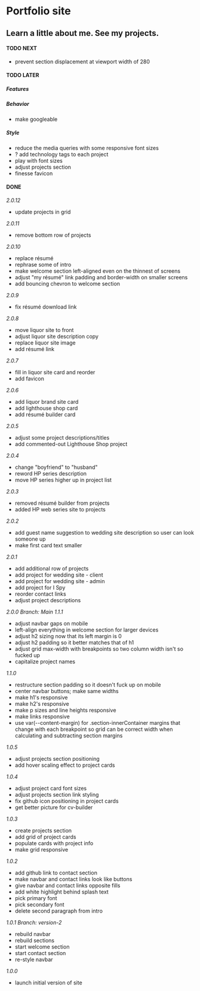 # Portfolio site

## Learn a little about me. See my projects.

#### TODO NEXT

- prevent section displacement at viewport width of 280

#### TODO LATER

##### Features

##### Behavior

- make googleable

##### Style

- reduce the media queries with some responsive font sizes
- ? add technology tags to each project
- play with font sizes
- adjust projects section
- finesse favicon

#### DONE

_2.0.12_

- update projects in grid

_2.0.11_

- remove bottom row of projects

_2.0.10_

- replace résumé
- rephrase some of intro
- make welcome section left-aligned even on the thinnest of screens
- adjust "my résumé" link padding and border-width on smaller screens
- add bouncing chevron to welcome section

_2.0.9_

- fix résumé download link

_2.0.8_

- move liquor site to front
- adjust liquor site description copy
- replace liquor site image
- add résumé link

_2.0.7_

- fill in liquor site card and reorder
- add favicon

_2.0.6_

- add liquor brand site card
- add lighthouse shop card
- add résumé builder card

_2.0.5_

- adjust some project descriptions/titles
- add commented-out Lighthouse Shop project

_2.0.4_

- change "boyfriend" to "husband"
- reword HP series description
- move HP series higher up in project list

_2.0.3_

- removed résumé builder from projects
- added HP web series site to projects

_2.0.2_

- add guest name suggestion to wedding site description so user can look someone up
- make first card text smaller

_2.0.1_

- add additional row of projects
- add project for wedding site - client
- add project for wedding site - admin
- add project for I Spy
- reorder contact links
- adjust project descriptions

_2.0.0_
_Branch: Main_
_1.1.1_

- adjust navbar gaps on mobile
- left-align everything in welcome section for larger devices
- adjust h2 sizing now that its left margin is 0
- adjust h2 padding so it better matches that of h1
- adjust grid max-width with breakpoints so two column width isn't so fucked up
- capitalize project names

_1.1.0_

- restructure section padding so it doesn't fuck up on mobile
- center navbar buttons; make same widths
- make h1's responsive
- make h2's responsive
- make p sizes and line heights responsive
- make links responsive
- use var(--content-margin) for .section-innerContainer margins that change with each breakpoint so grid can be correct width when calculating and subtracting section margins

_1.0.5_

- adjust projects section positioning
- add hover scaling effect to project cards

_1.0.4_

- adjust project card font sizes
- adjust projects section link styling
- fix github icon positioning in project cards
- get better picture for cv-builder

_1.0.3_

- create projects section
- add grid of project cards
- populate cards with project info
- make grid responsive

_1.0.2_

- add github link to contact section
- make navbar and contact links look like buttons
- give navbar and contact links opposite fills
- add white highlight behind splash text
- pick primary font
- pick secondary font
- delete second paragraph from intro

_1.0.1_
_Branch: version-2_

- rebuild navbar
- rebuild sections
- start welcome section
- start contact section
- re-style navbar

_1.0.0_

- launch initial version of site
